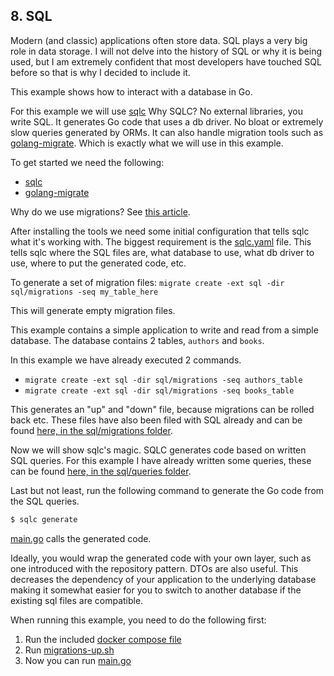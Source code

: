 ## 8. SQL

Modern (and classic) applications often store data. SQL plays a very big role in data storage.
I will not delve into the history of SQL or why it is being used, but I am extremely confident that most developers
have touched SQL before so that is why I decided to include it.

This example shows how to interact with a database in Go.

For this example we will use [sqlc](https://sqlc.dev/)
Why SQLC? No external libraries, you write SQL. It generates Go code that uses a db driver.
No bloat or extremely slow queries generated by ORMs. 
It can also handle migration tools such as [golang-migrate](https://github.com/golang-migrate/migrate). 
Which is exactly what we will use in this example.

To get started we need the following:
- [sqlc](https://docs.sqlc.dev/en/stable/overview/install.html)
- [golang-migrate](https://github.com/golang-migrate/migrate)

Why do we use migrations? See [this article](https://www.prisma.io/dataguide/types/relational/what-are-database-migrations#what-are-the-advantages-of-migration-tools).

After installing the tools we need some initial configuration that tells sqlc what it's working with.
The biggest requirement is the [sqlc.yaml](./sqlc.yaml) file. This tells sqlc where the SQL files are, what database to use, 
what db driver to use, where to put the generated code, etc.

To generate a set of migration files:
`migrate create -ext sql -dir sql/migrations -seq my_table_here`

This will generate empty migration files.

This example contains a simple application to write and read from a simple database.
The database contains 2 tables, `authors` and `books`.


In this example we have already executed 2 commands.
- `migrate create -ext sql -dir sql/migrations -seq authors_table`
- `migrate create -ext sql -dir sql/migrations -seq books_table`

This generates an "up" and "down" file, because migrations can be rolled back etc.
These files have also been filed with SQL already and can be found [here, in the sql/migrations folder](./sql/migrations).

Now we will show sqlc's magic. SQLC generates code based on written SQL queries.
For this example I have already written some queries, these can be found [here, in the sql/queries folder](./sql/queries).

Last but not least, run the following command to generate the Go code from the SQL queries.
```bash
$ sqlc generate
```

[main.go](./main.go) calls the generated code.

Ideally, you would wrap the generated code with your own layer, such as one introduced with the repository pattern. DTOs are also useful.
This decreases the dependency of your application to the underlying database making it somewhat easier for you to switch to another database if the existing sql files are compatible.

When running this example, you need to do the following first:
1. Run the included [docker compose file](./docker-compose.yml)
2. Run [migrations-up.sh](./migrations-up.sh)
3. Now you can run [main.go](./main.go)